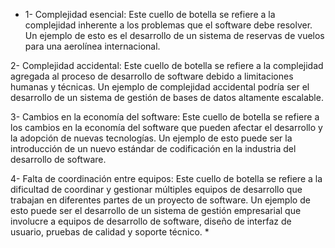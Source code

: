 * 1-	Complejidad esencial: Este cuello de botella se refiere a la complejidad inherente a los problemas que el software debe resolver. Un ejemplo de esto es el desarrollo de un sistema de reservas de vuelos para una aerolínea internacional.

2-	Complejidad accidental: Este cuello de botella se refiere a la complejidad agregada al proceso de desarrollo de software debido a limitaciones humanas y técnicas. Un ejemplo de complejidad accidental podría ser el desarrollo de un sistema de gestión de bases de datos altamente escalable.

3-	Cambios en la economía del software: Este cuello de botella se refiere a los cambios en la economía del software que pueden afectar el desarrollo y la adopción de nuevas tecnologías. Un ejemplo de esto puede ser la introducción de un nuevo estándar de codificación en la industria del desarrollo de software. 

4-	Falta de coordinación entre equipos: Este cuello de botella se refiere a la dificultad de coordinar y gestionar múltiples equipos de desarrollo que trabajan en diferentes partes de un proyecto de software. Un ejemplo de esto puede ser el desarrollo de un sistema de gestión empresarial que involucre a equipos de desarrollo de software, diseño de interfaz de usuario, pruebas de calidad y soporte técnico. *